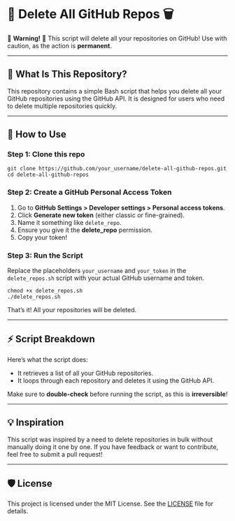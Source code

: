 
# 🌈 Delete All GitHub Repos 🗑️

🚨 **Warning!** 🚨 This script will delete all your repositories on GitHub! Use with caution, as the action is **permanent**.

---

## 📜 What Is This Repository?

This repository contains a simple Bash script that helps you delete all your GitHub repositories using the GitHub API. It is designed for users who need to delete multiple repositories quickly.

---

## 🚀 How to Use

### Step 1: Clone this repo

```
git clone https://github.com/your_username/delete-all-github-repos.git
cd delete-all-github-repos
```

### Step 2: Create a GitHub Personal Access Token

1. Go to **GitHub Settings > Developer settings > Personal access tokens**.
2. Click **Generate new token** (either classic or fine-grained).
3. Name it something like `delete_repo`.
4. Ensure you give it the **delete_repo** permission.
5. Copy your token!

### Step 3: Run the Script

Replace the placeholders `your_username` and `your_token` in the `delete_repos.sh` script with your actual GitHub username and token.

```
chmod +x delete_repos.sh
./delete_repos.sh
```

That’s it! All your repositories will be deleted.

---

## ⚡ Script Breakdown

Here’s what the script does:
- It retrieves a list of all your GitHub repositories.
- It loops through each repository and deletes it using the GitHub API.

Make sure to **double-check** before running the script, as this is **irreversible**!

---

## 💡 Inspiration

This script was inspired by a need to delete repositories in bulk without manually doing it one by one. If you have feedback or want to contribute, feel free to submit a pull request!

---

## 🛡️ License

This project is licensed under the MIT License. See the [LICENSE](LICENSE) file for details.
